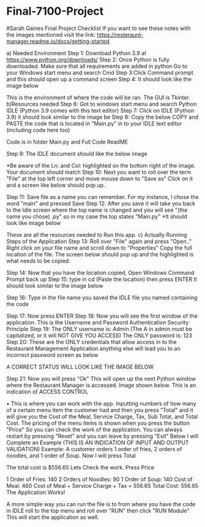 # Final-7100-Project
#Sarah Gaines 
Final Project Checklist
If you want to see these notes with the images mentioned visit the link: https://resteraunt-manager.readme.io/docs/getting-started

a) Needed Environment
Step 1: Download Python 3.9 at https://www.python.org/downloads/
Step 2: Once Python is fully downloaded.
Make sure that all requirements are added in python 
Go to your Windows start menu and search Cmd
Step 3:Click Command prompt and this should open up a command screen
Step 4: It should look like the image below
 
This is the environment of where the code will be ran.
The GUI is Tkinter. 
b)Resources needed
Step 6: Got to windows start menu and search Python IDLE (Python 3.9 comes with this text editor)
Step 7: Click on IDLE (Python 3.9) it should look similar to the image be 
Step 8: Copy the below COPY and PASTE the code that is located in "Main.py" in to your IDLE text editor (including code here too)

Code is in folder Main.py and Full Code ReadME

Step 9: The IDLE document should like the below image
 
*Be aware of the Ln: and Col: highlighted on the bottom right of the image. Your document should match
Step 10: Next you want to roll over the term "File" at the top left corner and move mouse down to "Save as" Click on it and a screen like below should pop up.
 
Step 11: Save file as a name you can remember. For my instance, I chose the word "main" and pressed Save
Step 12: After you save it will take you back to the Idle screen where the top name is changed and you will see "(the name you chose) .py" so in my case the top states "Main.py"
*It should look like image below
 
These are all the resources needed to Run this app.
c) Actually Running Steps of the Application
Step 13: Roll over "File" again and press "Open.." Right click on your file name and scroll down to "Properties" Copy the full location of the file. The screen below should pop up and the highlighted is what needs to be copied.
 
Step 14: Now that you have the location copied, Open Windows Command Prompt back up
Step 15: type in cd (Paste the location) then press ENTER
It should look similar to the image below
 
Step 16: Type in the file name you saved the IDLE file you named containing the code
 
Step 17: Now press ENTER
Step 18: Now you will see the first window of the application. This is the Username and Password Authentication Security Principle
Step 19: The ONLY username is: Admin (The A in admin must be capitalized, or it will NOT GIVE YOU ACCESS)
The ONLY password is: 123
Step 20: These are the ONLY credentials that allow access in to the Restaurant Management Application anything else will lead you to an incorrect password screen as below
 
A CORRECT STATUS WILL LOOK LIKE THE IMAGE BELOW
 
Step 21: Now you will press "Ok" This will open up the next Python window where the Restaurant Manager is accessed. Image shown below. This is an indication of ACCESS CONTROL
 
•	This is where you can work with the app. Inputting numbers of how many of a certain menu item the customer had and then you press "Total" and it will give you the Cost of the Meal, Service Charge, Tax, Sub Total, and Total Cost.
The pricing of the menu items is shown when you press the button "Price" So you can check the work of the application.
You can always restart by pressing "Reset" and you can leave by pressing "Exit"
Below I will Complete an Example (THIS IS AN INDICATION OF INPUT AND OUTPUT VALIDATION)
Example:
A customer orders 1 order of fries, 2 orders of noodles, and 1 order of Soup. Now I will press Total
 
The total cost is $556.65
Lets Check the work. Press Price
 
1 Order of Fries: 140
2 Orders of Noodles: 90
1 Order of Soup: 140
Cost of Meal: 460
Cost of Meal + Service Charge + Tax = 556.65
Total Cost: 556.65
The Application Works!

A more simple way you can run the file is to from where you have the code in IDLE roll to the top menu and roll over "RUN" then click "RUN Module" This will start the application as well.

